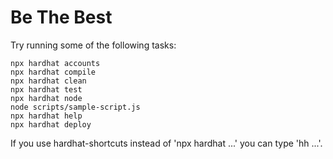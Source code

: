 # Be The Best

Try running some of the following tasks:

```shell
npx hardhat accounts
npx hardhat compile
npx hardhat clean
npx hardhat test
npx hardhat node
node scripts/sample-script.js
npx hardhat help
npx hardhat deploy
```

If you use hardhat-shortcuts instead of 'npx hardhat ...' you can type 'hh ...'.
